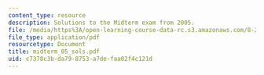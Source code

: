 ```yaml
---
content_type: resource
description: Solutions to the Midterm exam from 2005.
file: /media/https%3A/open-learning-course-data-rc.s3.amazonaws.com/8-251-string-theory-for-undergraduates-spring-2007/c7378c3bda798753a7defaa02f4c121d_midterm_05_sols.pdf
file_type: application/pdf
resourcetype: Document
title: midterm_05_sols.pdf
uid: c7378c3b-da79-8753-a7de-faa02f4c121d
---
```


